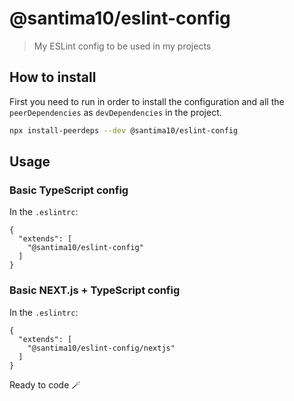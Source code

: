 # @santima10/eslint-config

> My ESLint config to be used in my projects

## How to install

First you need to run in order to install the configuration and all the `peerDependencies` as `devDependencies` in the project.

```sh
npx install-peerdeps --dev @santima10/eslint-config
```

## Usage

### Basic TypeScript config

In the `.eslintrc`:

```plain
{
  "extends": [
    "@santima10/eslint-config"
  ]
}
```

### Basic NEXT.js + TypeScript config

In the `.eslintrc`:

```plain
{
  "extends": [
    "@santima10/eslint-config/nextjs"
  ]
}
```

Ready to code 🪄
